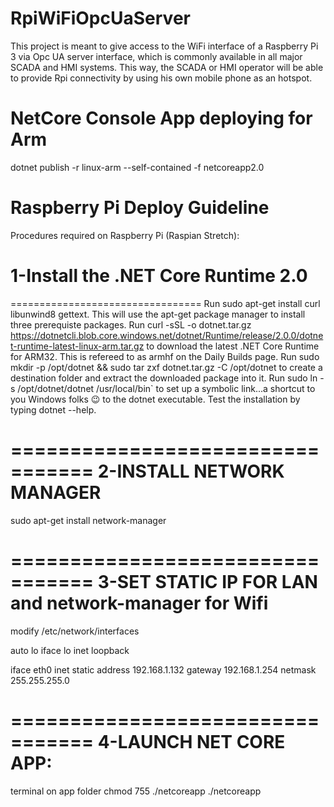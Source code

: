 ﻿# RpiWiFiOpcUaServer
This project is meant to give access to the WiFi interface of a Raspberry Pi 3 via Opc UA server interface, which is commonly available in all major SCADA and HMI systems. This way, the SCADA or HMI operator will be able to provide Rpi connectivity by using his own mobile phone as an hotspot.

# NetCore Console App deploying for Arm
dotnet publish -r linux-arm --self-contained -f netcoreapp2.0

# Raspberry Pi Deploy Guideline
Procedures required on Raspberry Pi (Raspian Stretch):

# 1-Install the .NET Core Runtime 2.0
=================================
Run sudo apt-get install curl libunwind8 gettext. This will use the apt-get package manager to install three prerequiste packages.
Run curl -sSL -o dotnet.tar.gz https://dotnetcli.blob.core.windows.net/dotnet/Runtime/release/2.0.0/dotnet-runtime-latest-linux-arm.tar.gz to download the latest .NET Core Runtime for ARM32. This is refereed to as armhf on the Daily Builds page.
Run sudo mkdir -p /opt/dotnet && sudo tar zxf dotnet.tar.gz -C /opt/dotnet to create a destination folder and extract the downloaded package into it.
Run sudo ln -s /opt/dotnet/dotnet /usr/local/bin` to set up a symbolic link...a shortcut to you Windows folks 😉 to the dotnet executable.
Test the installation by typing dotnet --help.

=================================
2-INSTALL NETWORK MANAGER
=================================
sudo apt-get install network-manager

=================================
3-SET STATIC IP FOR LAN and network-manager for Wifi
=================================
modify /etc/network/interfaces

auto lo
iface lo inet loopback

iface eth0 inet static
        address 192.168.1.132
        gateway 192.168.1.254
        netmask 255.255.255.0

=================================
4-LAUNCH NET CORE APP:
=================================
terminal on app folder
chmod 755 ./netcoreapp
./netcoreapp
